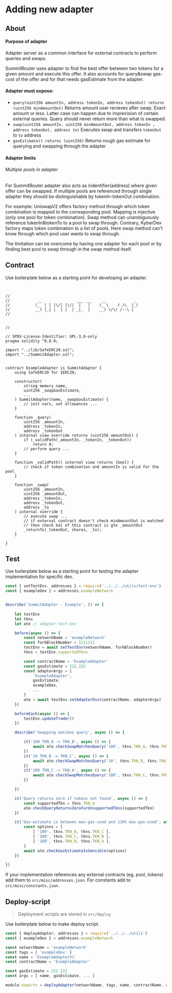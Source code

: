 # Adding new adapter

## About

#### Purpose of adapter

Adapter server as a common interface for external contracts to perform queries and swaps. 

SummitRouter uses adapter to find the best offer between two tokens for a given amount and execute this offer. It also accounts for query&swap gas-cost of the offer and for that needs gasEstimate from the adapter.

#### Adapter must expose:
 * `query(uint256 amountIn, address tokenIn, address tokenOut) returns (uint256 minAmountOut)`
Returns amount user recieves after swap. Exact amount or less. Latter case can happen due to imprecision of certain external queries. Query should never return more than what is swapped.
 * `swap(uint256 amountIn, uint256 minAmountOut, address tokenIn , address tokenOut, address to)`
Executes swap and transfers `tokenOut` to `to` address
 * `gasEstimate() returns (uint256)`
Returns rough gas estimate for querying and swapping through the adapter

#### Adapter limits

###### Multiple pools in adapter

For SummitRouter adapter also acts as indentifier(address) where given offer can be swapped. If multiple pools are referenced through single adapter they should be distinguishable by tokenIn-tokenOut combination.

For example: UniswapV2 offers factory method through which token combination is mapped to the corresponding pool. Mapping is injective (only one pool for token combination). Swap method can unambiguously reference tokenIn&tokenTo to a pool to swap through. Contrary, KyberDex factory maps token combination to a list of pools. Here swap method can't know through which pool user wants to swap through.

The limitation can be overcome by having one adapter for each pool or by finding best pool to swap through in the swap method itself. 

## Contract

Use boilerplate below as a starting point for developing an adapter.

```solidity


//
//            __               ___ ___    __            _  
//           (_  | | |\/| |\/|  |   |    (_ \    / /\  |_) 
//           __) |_| |  | |  | _|_  |    __) \/\/ /--\ |   
//
                                               

//

// SPDX-License-Identifier: GPL-3.0-only
pragma solidity ^0.8.0;

import "../lib/SafeERC20.sol";
import "../SummitAdapter.sol";


contract ExampleAdapter is SummitAdapter {
    using SafeERC20 for IERC20;

    constructor(
        string memory name, 
        uint256 _swapGasEstimate,
        ...
    ) SummitAdapter(name, _swapGasEstimate) {
        // init vars, set allowances ...
    }

    function _query(
        uint256 _amountIn,
        address _tokenIn,
        address _tokenOut
    ) internal view override returns (uint256 amountOut) {
        if (_validPath(_amountIn, _tokenIn, _tokenOut))
            return 0;
        // perform query ...
    }
    
    function _validPath() internal view returns (bool) {
        // check if token combination and amountIn is valid for the pool
    }

    function _swap(
        uint256 _amountIn,
        uint256 _amountOut,
        address _tokenIn,
        address _tokenOut,
        address _to
    ) internal override {
        // execute swap ... 
        // if external contract doesn't check minAmountOut is matched
        // then check bal of this contract is gte _amountOut
        _returnTo(_tokenOut, shares, _to);
    }

}
```


## Test

Use boilerplate below as a starting point for testing the adapter implementation for specific dex.

```javascript
const { setTestEnv, addresses } = require('../../../utils/test-env')
const { exampleDex } = addresses.exampleNetwork


describe('SummitAdapter - Example', () => {
    
    let testEnv
    let tkns
    let ate // adapter-test-env

    before(async () => {
        const networkName = 'exampleNetwork'
        const forkBlockNumber = 1111111
        testEnv = await setTestEnv(networkName, forkBlockNumber)
        tkns = testEnv.supportedTkns

        const contractName = 'ExampleAdapter'
        const gasEstimate = 222_222
        const adapterArgs = [
            'ExampleAdapter',
            gasEstimate,
            exampleDex,
            ...
        ]
        ate = await testEnv.setAdapterEnv(contractName, adapterArgs)
    })

    beforeEach(async () => {
        testEnv.updateTrader()
    })

    describe('Swapping matches query', async () => {

        it('100 TKN_A -> TKN_B', async () => {
            await ate.checkSwapMatchesQuery('100', tkns.TKN_A, tkns.TKN_B)
        })
        it('10 TKN_B -> TKN_C', async () => {
            await ate.checkSwapMatchesQuery('10', tkns.TKN_B, tkns.TKN_C)
        })
        it('100 TKN_C -> TKN_A', async () => {
            await ate.checkSwapMatchesQuery('100', tkns.TKN_C, tkns.TKN_A)
        })

    })

    it('Query returns zero if tokens not found', async () => {
        const supportedTkn = tkns.TKN_A
        ate.checkQueryReturnsZeroForUnsupportedTkns(supportedTkn)
    })

    it('Gas-estimate is between max-gas-used and 110% max-gas-used', async () => {
        const options = [
            [ '100', tkns.TKN_A, tkns.TKN_C ],
            [ '100', tkns.TKN_C, tkns.TKN_B ],
            [ '100', tkns.TKN_B, tkns.TKN_A ],
        ]
        await ate.checkGasEstimateIsSensible(options)
    })

})

```

If your implementation references any external contracts (eg. pool, tokens) add them to `src/misc/addresses.json`. For constants add to `src/misc/constants.json`.

## Deploy-script

> Deployment scripts are stored in `src/deploy`

Use boilerplate below to make deploy script.

```javascript
const { deployAdapter, addresses } = require('../../../utils')
const { exampleDex } = addresses.exampleNetwork

const networkName = 'exampleNetwork'
const tags = [ 'exampleDex' ]
const name = 'ExampleAdapterV1'
const contractName = 'ExampleAdapter'

const gasEstimate = 222_222
const args = [ name, gasEstimate, ... ]

module.exports = deployAdapter(networkName, tags, name, contractName, args)
```